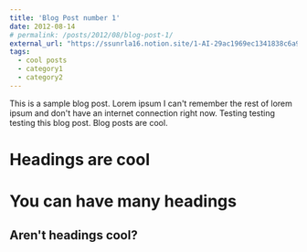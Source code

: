 ```yaml
---
title: 'Blog Post number 1'
date: 2012-08-14
# permalink: /posts/2012/08/blog-post-1/
external_url: "https://ssunrla16.notion.site/1-AI-29ac1969ec1341838c6a9b97df4ffd00?pvs=4"
tags:
  - cool posts
  - category1
  - category2
---
```


This is a sample blog post. Lorem ipsum I can't remember the rest of lorem ipsum and don't have an internet connection right now. Testing testing testing this blog post. Blog posts are cool.

Headings are cool
======

You can have many headings
======

Aren't headings cool?
------

